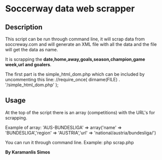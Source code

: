 # Soccerway data web scrapper
<h2>Description</h2>
<p>This script can be run through command line, it will scrap data from soccreway.com and will generate an XML file with all the data and the file will get the data as name.</p>
<p>It is scrapping the <b>date,home,away,goals,season,champion,game week,url and goalers</b>.<p>
<p>The first part is the simple_html_dom.php which can be included by uncommenting this line: 
//require_once( dirname(FILE) . '/simple_html_dom.php' );</p>
<h2>Usage</h2>
<p>At the top of the script there is an array (competitions) with the URL's for scrapping.</p>
<p>Example of array: 
'AUS-BUNDESLIGA' => array('name' => 'BUNDESLIGA','region' => 'AUSTRIA','url' => 'national/austria/bundesliga/')</p>
<p>You can run it through command line.
Example: php scrap.php </p>
<p></p><p></p>
<p><b>By Karamanlis Simos</b></p>
